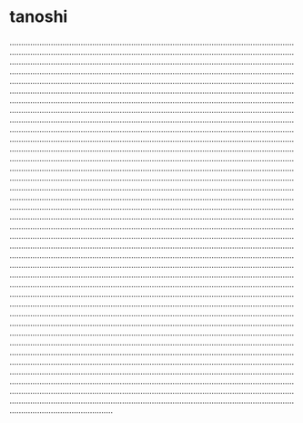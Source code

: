 # tanoshi
.....................................................................................................................................................................................................................................................................................................................................................................................................................................................................................................................................................................................................................................................................................................................................................................................................................................................................................................................................................................................................................................................................................................................................................................................................................................................................................................................................................................................................................................................................................................................................................................................................................................................................................................................................................................................................................................................................................................................................................................................................................................................................................................................................................................................................................................................................................................................................................................................................................................................................................................................................................................................................................................................................................................................................................................................................................................................................................................................................................................................................................................................................................................................................................................................................................................................................................................................................................................................................................................................................................................................................................................................................................................................................................................................................................................................................................................................................................................................................................................................................................................................................................................................................................................................................................................................................................................................................................................................................................................................................................................................................................................................................................................................................................................................................................................................................................................................................................................................................................